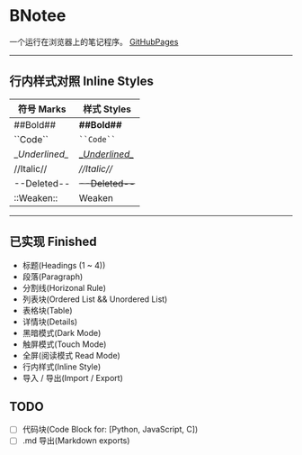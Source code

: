 # BNotee

一个运行在浏览器上的笔记程序。 [GitHubPages](https://bhznjns.github.io/BNotee/dist/)

* * *

## 行内样式对照 Inline Styles

| 符号 Marks | 样式 Styles |
|  ----  |  ---- |
| ##Bold## | **##Bold##** |
| \``Code\`` | <code>\``Code\``</code> |
| \__Underlined\__ | <u>\__Underlined\__</u>
| //Italic// | <i>//Italic//</i> |
| --Deleted-- | <del>--Deleted--</del> |
| ::Weaken:: | <span>Weaken</span> |


* * *

## 已实现 Finished

- 标题(Headings (1 ~ 4))
- 段落(Paragraph)
- 分割线(Horizonal Rule)
- 列表块(Ordered List && Unordered List)
- 表格块(Table)
- 详情块(Details)
- 黑暗模式(Dark Mode)
- 触屏模式(Touch Mode)
- 全屏(阅读模式 Read Mode)
- 行内样式(Inline Style)
- 导入 / 导出(Import / Export)

## TODO

- [ ] 代码块(Code Block for: [Python, JavaScript, C])
- [ ] .md 导出(Markdown exports)
